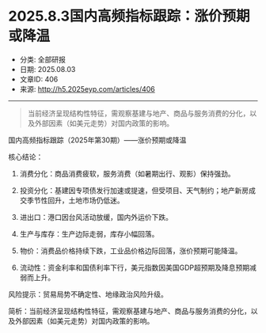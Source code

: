 # 2025.8.3国内高频指标跟踪：涨价预期或降温

- 分类: 全部研报
- 日期: 2025.08.03
- 文章ID: 406
- 来源: http://h5.2025eyp.com/articles/406

---

> 当前经济呈现结构性特征，需观察基建与地产、商品与服务消费的分化，以及外部因素（如美元走势）对国内政策的影响。

国内高频指标跟踪（2025年第30期）——涨价预期或降温

核心结论：

1. 消费分化：商品消费疲软，服务消费（如暑期出行、观影）保持强劲。

2. 投资分化：基建因专项债发行加速或提速，但受项目、天气制约；地产新房成交季节性回升，土地市场仍低迷。

3. 进出口：港口因台风活动放缓，国内外运价下跌。

4. 生产与库存：生产边际走弱，库存小幅回落。

5. 物价：消费品价格持续下跌，工业品价格边际回落，涨价预期可能降温。

6. 流动性：资金利率和国债利率下行，美元指数因美国GDP超预期及降息预期减弱而上升。

风险提示：贸易局势不确定性、地缘政治风险升级。

简析：当前经济呈现结构性特征，需观察基建与地产、商品与服务消费的分化，以及外部因素（如美元走势）对国内政策的影响。
